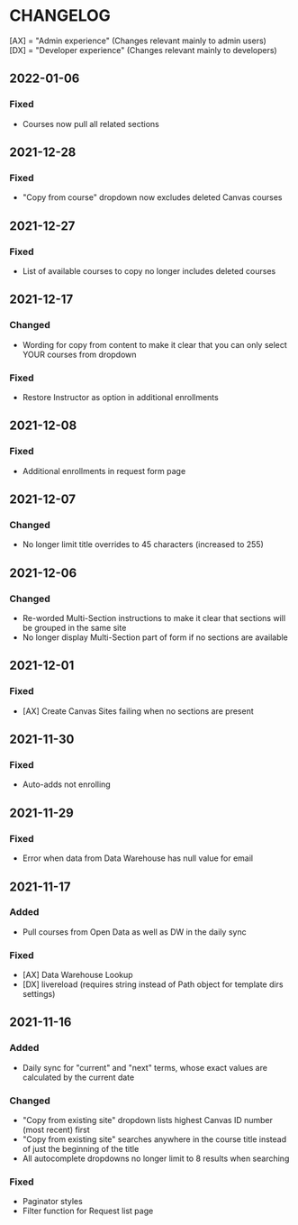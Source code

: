 # CHANGELOG

[AX] = "Admin experience" (Changes relevant mainly to admin users)  
[DX] = "Developer experience" (Changes relevant mainly to developers)

## 2022-01-06

### Fixed

- Courses now pull all related sections

## 2021-12-28

### Fixed

- "Copy from course" dropdown now excludes deleted Canvas courses

## 2021-12-27

### Fixed

- List of available courses to copy no longer includes deleted courses

## 2021-12-17

### Changed

- Wording for copy from content to make it clear that you can only select YOUR courses from dropdown

### Fixed

- Restore Instructor as option in additional enrollments

## 2021-12-08

### Fixed

- Additional enrollments in request form page

## 2021-12-07

### Changed

- No longer limit title overrides to 45 characters (increased to 255)

## 2021-12-06

### Changed

- Re-worded Multi-Section instructions to make it clear that sections will be grouped in the same site
- No longer display Multi-Section part of form if no sections are available

## 2021-12-01

### Fixed

- [AX] Create Canvas Sites failing when no sections are present

## 2021-11-30

### Fixed

- Auto-adds not enrolling

## 2021-11-29

### Fixed

- Error when data from Data Warehouse has null value for email

## 2021-11-17

### Added

- Pull courses from Open Data as well as DW in the daily sync

### Fixed

- [AX] Data Warehouse Lookup
- [DX] livereload (requires string instead of Path object for template dirs settings)

## 2021-11-16

### Added

- Daily sync for "current" and "next" terms, whose exact values are calculated by the current date

### Changed

- "Copy from existing site" dropdown lists highest Canvas ID number (most recent) first
- "Copy from existing site" searches anywhere in the course title instead of just the beginning of the title
- All autocomplete dropdowns no longer limit to 8 results when searching

### Fixed

- Paginator styles
- Filter function for Request list page
